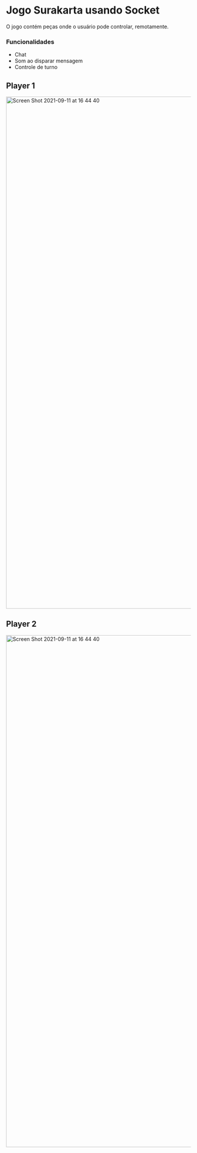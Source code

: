 # Jogo Surakarta usando Socket

O jogo contém peças onde o usuário pode controlar, remotamente.
### Funcionalidades
- Chat
- Som ao disparar mensagem
- Controle de turno

## Player 1
<img width="1392" alt="Screen Shot 2021-09-11 at 16 44 40" src="https://user-images.githubusercontent.com/9591485/132959644-8f1cab38-240e-48c0-8f6d-abd16a38efef.png">

## Player 2
<img width="1392" alt="Screen Shot 2021-09-11 at 16 44 40" src="https://user-images.githubusercontent.com/9591485/132959716-cfbfa8a5-e6e3-488d-9a93-45e8d62e24c7.png">

